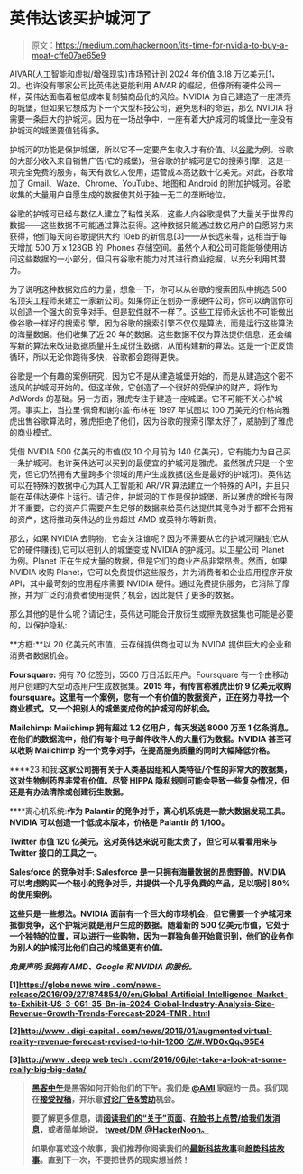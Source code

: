 # 英伟达该买护城河了

> 原文：<https://medium.com/hackernoon/its-time-for-nvidia-to-buy-a-moat-cffe07ae65e9>

AIVAR(人工智能和虚拟/增强现实)市场预计到 2024 年价值 3.18 万亿美元[1，2]。也许没有哪家公司比英伟达更能利用 AIVAR 的崛起，但像所有硬件公司一样，英伟达面临着被低成本复制猫商品化的风险。NVIDIA 为自己建造了一座漂亮的城堡，但如果它想成为下一个大型科技公司，避免思科的命运，那么 NVIDIA 将需要一条巨大的护城河。因为在一场战争中，一座有着大护城河的城堡比一座没有护城河的城堡要值钱得多。

护城河的功能是保护城堡，所以它不一定要产生收入才有价值。以[谷歌](https://hackernoon.com/tagged/google)为例。谷歌的大部分收入来自销售广告(它的城堡)，但谷歌的护城河是它的搜索引擎，这是一项完全免费的服务，每天有数亿人使用，运营成本高达数十亿美元。对此，谷歌增加了 Gmail、Waze、Chrome、YouTube、地图和 Android 的附加护城河。谷歌收集的大量用户自愿生成的数据使其处于独一无二的垄断地位。

谷歌的护城河已经与数亿人建立了粘性关系，这些人向谷歌提供了大量关于世界的数据——这些数据不可能通过算法获得。这种数据只能通过数亿用户的自愿努力来获得，他们每天向谷歌提供大约 10eb 的新信息[3]——从长远来看，这相当于每天增加 500 万 x 128GB 的 iPhones 存储空间。虽然个人和公司可能能够使用访问这些数据的一小部分，但只有谷歌有能力对其进行商业挖掘，以充分利用其潜力。

为了说明这种数据效应的力量，想象一下，你可以从谷歌的搜索团队中挑选 500 名顶尖工程师来建立一家新公司。如果你正在创办一家硬件公司，你可以确信你可以创造一个强大的竞争对手。但是[软件](https://hackernoon.com/tagged/software)就不一样了。这些工程师永远也不可能做出像谷歌一样好的搜索引擎，因为谷歌的搜索引擎不仅仅是算法，而是运行这些算法的海量数据。他们收集了近 20 年的数据。这些数据不仅为算法提供信息，还会编写新的算法来改进数据质量并生成衍生数据，从而构建新的算法。这是一个正反馈循环，所以无论你跑得多快，谷歌都会跑得更快。

谷歌是一个有趣的案例研究，因为它不是从建造城堡开始的，而是从建造这个密不透风的护城河开始的。但这样做，它创造了一个很好的受保护的财产，将作为 AdWords 的基础。另一方面，雅虎专注于建造一座城堡。它不可能不关心护城河。事实上，当拉里·佩奇和谢尔盖·布林在 1997 年试图以 100 万美元的价格向雅虎出售谷歌算法时，雅虎拒绝了他们，因为谷歌的搜索引擎太好了，威胁到了雅虎的商业模式。

凭借 NVIDIA 500 亿美元的市值(仅 10 个月前为 140 亿美元)，它有能力为自己买一条护城河。也许英伟达可以买到的最便宜的护城河是雅虎。虽然雅虎只是一个空壳，但它仍然拥有大量跨多个领域的用户生成数据(这些是最好的护城河)。英伟达可以在特殊的数据中心为其人工智能和 AR/VR 算法建立一个特殊的 API，并且只能在英伟达硬件上运行。请记住，护城河的工作是保护城堡，所以雅虎的增长有限并不重要，它的资产只需要产生足够的数据来给英伟达提供其竞争对手都不会拥有的资产，这将推动英伟达的业务超过 AMD 或英特尔等新贵。

那么，如果 NVIDIA 去购物，它会关注谁呢？因为不需要从它的护城河赚钱(它从它的硬件赚钱),它可以把别人的城堡变成 NVIDIA 的护城河。以卫星公司 Planet 为例。Planet 正在生成大量的数据，但是它们的商业产品非常昂贵。然而，如果 NVIDIA 收购 Planet，它可以免费提供这些服务，并为消费者和企业应用程序开放 API，其中最苛刻的应用程序需要 NVIDIA 硬件。通过免费提供服务，它消除了摩擦，并为广泛的消费者使用提供了机会，因此提供了更多的数据。

那么其他的是什么呢？请记住，英伟达可能会开放衍生或擦洗数据集也可能是必要的，以保护隐私:

**方框:**以 20 亿美元的市值，云存储提供商也可以为 NVIDA 提供巨大的企业和消费者数据机会。

**Foursquare:** 拥有 70 亿签到，5500 万日活跃用户。Foursquare 有一个由移动用户创建的大型动态用户生成数据集。**2015 年，有传言称雅虎出价 9 亿美元收购 foursquare。这里有一个案例，您有一个有价值的数据资产，正在努力寻找一个商业模式。又一个把别人的城堡变成你的护城河的好机会。**

**Mailchimp: Mailchimp 拥有超过 1.2 亿用户，每天发送 8000 万至 1 亿条消息。在他们的数据流中，他们有每个电子邮件收件人的大量行为数据。NVIDIA 甚至可以收购 Mailchimp 的一个竞争对手，在提高服务质量的同时大幅降低价格。**

****23 和我:**这家公司拥有关于人类基因组和人类特征/个性的非常大的数据集，这对生物制药界非常有价值。尽管 HIPPA 隐私规则可能会导致一些复杂情况，但还是有办法清除或创建衍生数据。**

****离心机系统:**作为 Palantir 的竞争对手，离心机系统是一款大数据发现工具。NVIDIA 可以创造一个低成本版本，价格是 Palantir 的 1/100。**

**Twitter 市值 120 亿美元，这对英伟达来说可能太贵了，但它可以看看用来与 Twitter 接口的工具之一。**

**Salesforce 的竞争对手: Salesforce 是一只拥有海量数据的昂贵野兽。NVIDIA 可以考虑购买一个较小的竞争对手，并提供一个几乎免费的产品，足以吸引 80%的使用案例。**

**这些只是一些想法。NVIDIA 面前有一个巨大的市场机会，但它需要一个护城河来抵御竞争，这个护城河就是用户生成的数据。随着新的 500 亿美元市值，它处于一个独特的位置，可以进行一些购物，因为一群独角兽开始意识到，他们的业务作为别人的护城河比他们自己的城堡更有价值。**

***免责声明:我拥有 AMD、Google 和 NVIDIA 的股份。***

**[1][https://globe news wire . com/news-release/2016/09/27/874854/0/en/Global-Artificial-Intelligence-Market-to-Exhibit-US-3-061-35-Bn-in-2024-Global-Industry-Analysis-Size-Revenue-Growth-Trends-Forecast-2024-TMR . html](https://globenewswire.com/news-release/2016/09/27/874854/0/en/Global-Artificial-Intelligence-Market-to-Exhibit-US-3-061-35-Bn-in-2024-Global-Industry-Analysis-Size-Revenue-Growth-Trends-Forecast-2024-TMR.html)**

**[2][http://www . digi-capital . com/news/2016/01/augmented virtual-reality-revenue-forecast-revised-to-hit-1200 亿/#.WD0xQqJ95E4](http://www.digi-capital.com/news/2016/01/augmentedvirtual-reality-revenue-forecast-revised-to-hit-120-billion-by-2020/#.WD0xQqJ95E4)**

**[3][http://www . deep web tech . com/2016/06/let-take-a-look-at-some-really-big-big-data/](http://www.deepwebtech.com/2016/06/lets-take-a-look-at-some-really-big-big-data/)**

> **[黑客中午](http://bit.ly/Hackernoon)是黑客如何开始他们的下午。我们是 [@AMI](http://bit.ly/atAMIatAMI) 家庭的一员。我们现在[接受投稿](http://bit.ly/hackernoonsubmission)，并乐意[讨论广告&赞助](mailto:partners@amipublications.com)机会。**
> 
> **要了解更多信息，请[阅读我们的“关于”页面](https://goo.gl/4ofytp)、[在脸书上点赞/给我们发消息](http://bit.ly/HackernoonFB)，或者简单地说， [tweet/DM @HackerNoon。](https://goo.gl/k7XYbx)**
> 
> **如果你喜欢这个故事，我们推荐你阅读我们的[最新科技故事](http://bit.ly/hackernoonlatestt)和[趋势科技故事](https://hackernoon.com/trending)。直到下一次，不要把世界的现实想当然！**